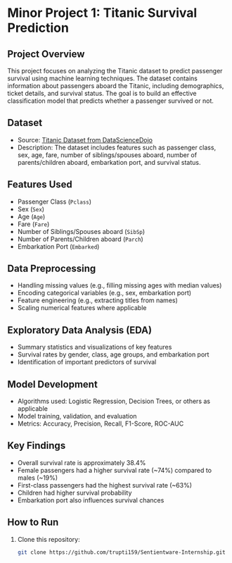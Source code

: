 # Minor Project 1: Titanic Survival Prediction

## Project Overview
This project focuses on analyzing the Titanic dataset to predict passenger survival using machine learning techniques. The dataset contains information about passengers aboard the Titanic, including demographics, ticket details, and survival status. The goal is to build an effective classification model that predicts whether a passenger survived or not.

## Dataset
- Source: [Titanic Dataset from DataScienceDojo](https://raw.githubusercontent.com/datasciencedojo/datasets/master/titanic.csv)
- Description: The dataset includes features such as passenger class, sex, age, fare, number of siblings/spouses aboard, number of parents/children aboard, embarkation port, and survival status.

## Features Used
- Passenger Class (`Pclass`)
- Sex (`Sex`)
- Age (`Age`)
- Fare (`Fare`)
- Number of Siblings/Spouses aboard (`SibSp`)
- Number of Parents/Children aboard (`Parch`)
- Embarkation Port (`Embarked`)

## Data Preprocessing
- Handling missing values (e.g., filling missing ages with median values)
- Encoding categorical variables (e.g., sex, embarkation port)
- Feature engineering (e.g., extracting titles from names)
- Scaling numerical features where applicable

## Exploratory Data Analysis (EDA)
- Summary statistics and visualizations of key features
- Survival rates by gender, class, age groups, and embarkation port
- Identification of important predictors of survival

## Model Development
- Algorithms used: Logistic Regression, Decision Trees, or others as applicable
- Model training, validation, and evaluation
- Metrics: Accuracy, Precision, Recall, F1-Score, ROC-AUC

## Key Findings
- Overall survival rate is approximately 38.4%
- Female passengers had a higher survival rate (~74%) compared to males (~19%)
- First-class passengers had the highest survival rate (~63%)
- Children had higher survival probability
- Embarkation port also influences survival chances

## How to Run
1. Clone this repository:
   ```bash
   git clone https://github.com/trupti159/Sentientware-Internship.git
